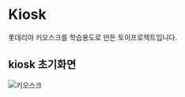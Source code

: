 # Kiosk
롯데리아 키오스크를 학습용도로 만든 토이프로젝트입니다.

## kiosk 초기화면
![키오스크](https://user-images.githubusercontent.com/35219960/124210573-9f225680-db26-11eb-8210-8ea69d09c520.PNG)
